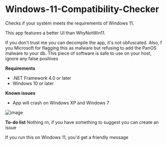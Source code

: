 # Windows-11-Compatibility-Checker
Checks if your system meets the requirements of Windows 11.

This app features a better UI than WhyNotWin11.

If you don't trust me you can decompile the app, it's not obfuscated. Also, f you Microsoft for flagging this as malware but refusing to add the PanOS malware to your db. This piece of software is safe to use on your host, ignore any false positives

**Requirements**
- .NET Framework 4.0 or later
- Windows 10 or later

**Known issues**
- App will crash on Windows XP and Windows 7

![image](https://user-images.githubusercontent.com/63195743/123518901-b0a8d000-d6da-11eb-83ac-c4f1f5d24902.png)

**To-do list**
Nothing rn, if you have something to suggest you can create an issue

If you run this on Windows 11, you'd get a friendly message
